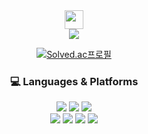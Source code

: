 
<div align=center float=left width=50%>
  
<img src="https://avatars.githubusercontent.com/u/39167842?v=4" width=30px height=30px /> 
  
<br>

<a href="https://luen.tistory.com/">
  <img src="https://img.shields.io/badge/Tistory-E34F1E?style=flat-square"/></a> 
  
  [![Solved.ac프로필](http://mazassumnida.wtf/api/mini/generate_badge?boj=asdfz888)](https://solved.ac/asdfz888)
</div>

<div align=center float=right width=50%>
<h3>💻  Languages & Platforms</h3>

<img src="https://img.shields.io/badge/C++-00599C?style=flat-square&logo=C%2B%2B&logoColor=white"><!-- Swift -->
<img src="https://img.shields.io/badge/Swift-F05138?style=flat-square&logo=Swift&logoColor=white"><!-- Java -->
<img src="https://img.shields.io/badge/Java-007396?style=flat-square&logo=Java&logoColor=white"/></a><!-- JavaScript --><br>
<img src="https://img.shields.io/badge/JavaScript-F7DF1E?style=flat-square&logo=JavaScript&logoColor=white"/></a><!-- iOS-->
<img src="https://img.shields.io/badge/iOS-000000?style=flat-square&logo=iOS&logoColor=white"/></a><!-- Spring Boot -->
<img src="https://img.shields.io/badge/Spring Boot-6DB33F?style=flat-square&logo=Spring Boot&logoColor=white"/></a><!-- Vue.js -->
<img src="https://img.shields.io/badge/Vue.js-4FC08D?style=flat-square&logo=Vue.js&logoColor=white"/></a>
</div>
